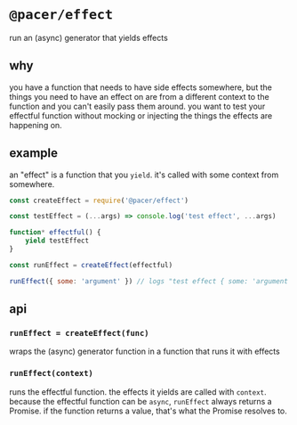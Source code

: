 # `@pacer/effect`

run an (async) generator that yields effects

## why

you have a function that needs to have side effects somewhere, but the things you need to have an effect on are from a different context to the function and you can't easily pass them around. you want to test your effectful function without mocking or injecting the things the effects are happening on.

## example

an "effect" is a function that you `yield`. it's called with some context from somewhere.

```js
const createEffect = require('@pacer/effect')

const testEffect = (...args) => console.log('test effect', ...args)

function* effectful() {
	yield testEffect
}

const runEffect = createEffect(effectful)

runEffect({ some: 'argument' }) // logs "test effect { some: 'argument' }"
```

## api

### `runEffect = createEffect(func)`

wraps the (async) generator function in a function that runs it with effects

### `runEffect(context)`

runs the effectful function. the effects it yields are called with `context`. because the effectful function can be `async`, `runEffect` always returns a Promise. if the function returns a value, that's what the Promise resolves to. 
